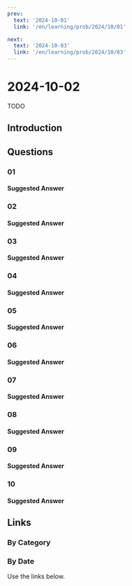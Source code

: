 ```yaml
---
prev:
  text: '2024-10-01'
  link: '/en/learning/prob/2024/10/01'

next:
  text: '2024-10-03'
  link: '/en/learning/prob/2024/10/03'
---
```


# 2024-10-02

TODO

<Badge type="danger" text="Bid"/>

## Introduction

## Questions

### 01

#### Suggested Answer

### 02

#### Suggested Answer

### 03

#### Suggested Answer

### 04

#### Suggested Answer

### 05

#### Suggested Answer

### 06

#### Suggested Answer

### 07

#### Suggested Answer

### 08

#### Suggested Answer

### 09

#### Suggested Answer

### 10

#### Suggested Answer

## Links

[<Badge type="tip" text="Go to Practice"/>](/en/practice/prob/2024/10/02)

### By Category

[<Badge type="tip" text="<--"/>](/en/learning/prob/2024/09/29)
[<Badge type="tip" text="Calendar"/>](/en/learning/calendar/2024/10)
[<Badge type="info" text="-->"/>](/en/learning/prob/2024/10/02#links)

### By Date

Use the links below.